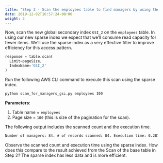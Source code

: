 ```yaml
---
title: "Step 3 - Scan the employees table to find managers by using the sparse global secondary index"
date: 2019-12-02T10:57:24-08:00
weight: 3
---
```



Now, scan the new global secondary index `GSI_2` on the `employees` table.  In using our new sparse index we expect that we'll consume read capacity for fewer items.  We'll use the sparse index as a very effective filter to improve efficiency for this access pattern.

```py
response = table.scan(
  Limit=pageSize,
  IndexName='GSI_2'
)
```
Run the following AWS CLI command to execute this scan using the sparse index.
```bash
python scan_for_managers_gsi.py employees 100
```
**Parameters:**
1. Table name = `employees`
1. Page size = `100` (this is size of the pagination for the scan).

The following output includes the scanned count and the execution time.
```txt
Number of managers: 84. # of records scanned: 84. Execution time: 0.287754058838 seconds
```

Observe the scanned count and execution time using the sparse index.  How does this compare to the result achieved from the Scan of the base table in Step 2? The sparse index has less data and is more efficient.

